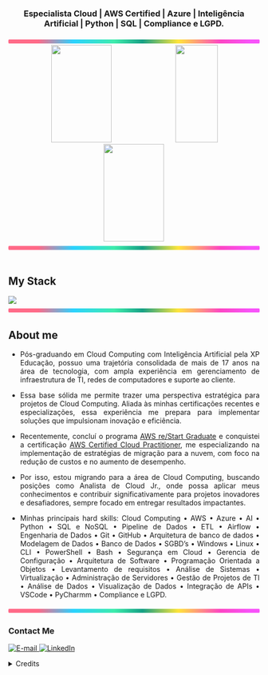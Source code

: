 <div align="center">
  
<!-- <img height="320em" src="https://mir-s3-cdn-cf.behance.net/project_modules/1400_opt_1/81bb4b165684019.640b6038d133e.gif"/> -->
<!-- <img height="350em" src="./.github/assets/baner-ciber.png"/> -->
  
</div>

<!-- <img src="./.github/assets/lineBar.png" width="100%" height="8px"/> -->
  
<h3 align="center">
Especialista Cloud | AWS Certified | Azure | Inteligência Artificial | Python | SQL | Compliance e LGPD.
</h3>

<div align='center'>
  
<img src="./.github/assets/lineBar.png" width="100%" height="8px"/>

<div align="center">  
  
  <img width="49%" height="195px" src="https://github-readme-stats.vercel.app/api?username=orlandojsjunior&show_icons=true&count_private=true&title_color=80F7D4&icon_color=9d00ff&text_color=c9d1d9&bg_color=0d1117&border_color=fff0" /> 
  
  <img width="41%" height="195px" src="https://github-readme-stats.vercel.app/api/top-langs/?username=orlandojsjunior&layout=compact&title_color=80F7D4&text_color=fff&bg_color=0d1117&border_color=fff0" />
  
  
</div>

<div align="center">
  <img src="https://github-readme-streak-stats.herokuapp.com/?user=orlandojsjunior&theme=dark&background=0d1117&border=fff0&stroke=80F7D4&ring=9d00ff&fire=9d00ff&currStreakNum=80F7D4&sideNums=80F7D4&currStreakLabel=80F7D4&sideLabels=80F7D4&dates=80F7D4" width="49%" height="195px" />
</div>

</div>

<img src="./.github/assets/lineBar.png" width="100%" height="8px"/>

<div><br/>
  
## My Stack

<img src="https://skillicons.dev/icons?i=python,anaconda,postgres,sqlite,mongodb,aws,vscode,pycharm,git,github,windows,linux&theme=dark"/>

<img src="./.github/assets/lineBar.png" width="100%" height="8px"/>

## About me

<div align="justify">

-  Pós-graduando em Cloud Computing com Inteligência Artificial pela XP Educação, possuo uma trajetória consolidada de mais de 17 anos na área de tecnologia, com ampla experiência em gerenciamento de infraestrutura de TI, redes de computadores e suporte ao cliente.

- Essa base sólida me permite trazer uma perspectiva estratégica para projetos de Cloud Computing. Aliada às minhas certificações recentes e especializações, essa experiência me prepara para implementar soluções que impulsionam inovação e eficiência.

- Recentemente, concluí o programa [AWS re/Start Graduate](https://www.credly.com/badges/3468e8d0-96dd-4481-9557-a1c66ddda3fb) e conquistei a certificação [AWS Certified Cloud Practitioner](https://www.credly.com/badges/6fb0284c-1c5b-4c45-9d11-1a8d0a807e51), me especializando na implementação de estratégias de migração para a nuvem, com foco na redução de custos e no aumento de desempenho.

- Por isso, estou migrando para a área de Cloud Computing, buscando posições como Analista de Cloud Jr., onde possa aplicar meus conhecimentos e contribuir significativamente para projetos inovadores e desafiadores, sempre focado em entregar resultados impactantes.

-  Minhas principais hard skills: Cloud Computing • AWS • Azure • AI • Python • SQL e NoSQL • Pipeline de Dados • ETL • Airflow • Engenharia de Dados • Git • GitHub • Arquitetura de banco de dados • Modelagem de Dados • Banco de Dados • SGBD’s • Windows • Linux • CLI • PowerShell • Bash • Segurança em Cloud • Gerencia de Configuração • Arquitetura de Software • Programação Orientada a Objetos • Levantamento de requisitos • Análise de Sistemas • Virtualização • Administração de Servidores • Gestão de Projetos de TI • Análise de Dados • Visualização de Dados • Integração de APIs •  VSCode • PyCharmm  • Compliance e LGPD.

</div>

<img src="./.github/assets/lineBar.png" width="100%" height="8px"/>

<h3>Contact Me</h3>
<div align="left">
<p>
<a href="mailto:orlandojsjunior@hotmamail.com">
<img src="https://img.shields.io/badge/-email-020114?style=for-the-badge&amp;logo=microsoft-outlook&amp;logoColor=6ED2B6&amp;color:FFF" alt="E-mail">
  
</a>
<a href="https://www.linkedin.com/in/orlandojsjunior"><img src="https://img.shields.io/badge/-LinkedIn-020114?style=for-the-badge&amp;logo=linkedin&amp;logoColor=6ED2B6&amp;color:FFF" alt="LinkedIn"></a>
</div>

<details align="left">
  <summary>Credits</summary> 
  - GitHub Stats by <a href="https://github.com/anuraghazra/github-readme-stats">anuraghazra</a>
  <br>
   - GitHub Streak by <a href="https://github.com/DenverCoder1/github-readme-streak-stats">DenverCoder1</a>
  <br>
   - Skills on your GitHub - tandpfun <a href="https://github.com/tandpfun/skill-icons">Skill Icons</a>
  <br>
  - Developer vector created by <a href="https://www.freepik.com/vectors/developer">storyset - www.freepik.com</a> (edited by author)
</details>

